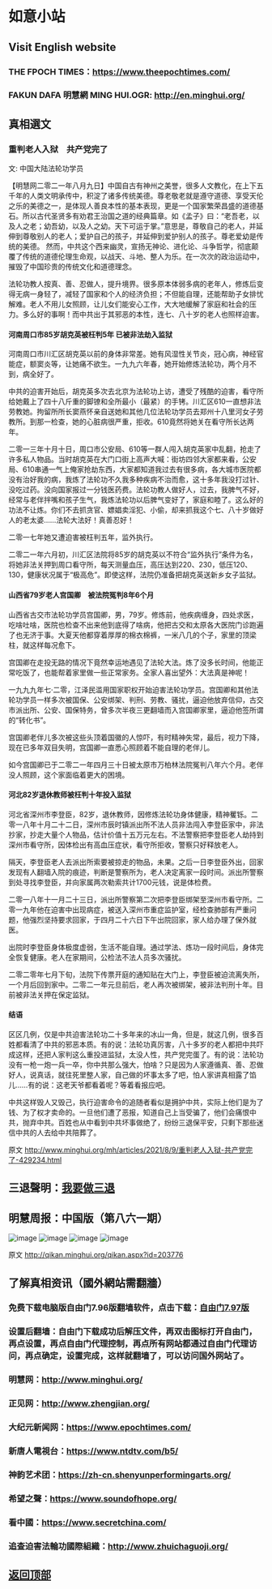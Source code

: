 # 如意小站

## Visit English website

### THE FPOCH TIMES：https://www.theepochtimes.com/

### FAKUN DAFA 明慧網 MING HUI.OGR: http://en.minghui.org/

## 真相選文

### 重判老人入狱　共产党完了

文: 中国大陆法轮功学员 

【明慧网二零二一年八月九日】中国自古有神州之美誉，很多人文教化，在上下五千年的人类文明承传中，积淀了诸多传统美德。尊老敬老就是遵守道德、享受天伦之乐的美德之一，是体现人善良本性的基本表现，更是一个国家繁荣昌盛的道德基石。所以古代圣贤多有劝君王治国之道的经典篇章。如《孟子》曰：“老吾老，以及人之老；幼吾幼，以及人之幼。天下可运于掌。”意思是，尊敬自己的老人，并延伸到尊敬别人的老人；爱护自己的孩子，并延伸到爱护别人的孩子。尊老爱幼是传统的美德。
然而，中共这个西来幽灵，宣扬无神论、进化论、斗争哲学，彻底颠覆了传统的道德伦理生命观，以战天、斗地、整人为乐。在一次次的政治运动中，摧毁了中国珍贵的传统文化和道德理念。

法轮功教人按真、善、忍做人，提升境界。很多原本体弱多病的老年人，修炼后变得无病一身轻了，减轻了国家和个人的经济负担；不但能自理，还能帮助子女排忧解难。老人不用儿女照顾，让儿女们能安心工作，大大地缓解了家庭和社会的压力。多么好的事啊！而中共出于其邪恶的本性，连七、八十岁的老人也照样迫害。

#### 河南周口市85岁胡克英被枉判5年 已被非法劫入监狱

河南周口市川汇区胡克英以前的身体非常差。她有风湿性关节炎，冠心病，神经官能症，额窦炎等，让她痛不欲生。一九九六年春，她开始修炼法轮功，两个月不到，病全好了。

中共的迫害开始后，胡克英多次去北京为法轮功上访，遭受了残酷的迫害，看守所给她戴上了四十八斤重的脚镣和全所最小（最紧）的手铐。川汇区610一直想非法劳教她。拘留所所长窦燕怀亲自送她和其他几位法轮功学员去郑州十八里河女子劳教所。到那一检查，她的心脏病很严重，拒收。610竟然将她关在看守所长达两年。

二零一三年十月十日，周口市公安局、610等一群人闯入胡克英家中乱翻，抢走了许多私人物品。当时胡克英在大门口街上高声大喊：街坊四邻大家都来看，公安局、610串通一气上俺家抢劫东西，大家都知道我过去有很多病，各大城市医院都没有治好我的病，我炼了法轮功不久我多种疾病不治而愈，这十多年我没打过针、没吃过药。没向国家报过一分钱医药费。法轮功教人做好人，过去，我脾气不好，经常与老伴拌嘴和孩子生气，我炼法轮功以后脾气变好了，家庭和睦了。这么好的功法不让炼。你们不去抓贪官、嫖娼卖淫犯、小偷，却来抓我这个七、八十岁做好人的老太婆……法轮大法好！真善忍好！

二零一七年她又遭迫害被枉判五年，监外执行。

二零二一年六月初，川汇区法院将85岁的胡克英以不符合“监外执行”条件为名，将她非法关押到周口看守所，每天测量血压，高压达到220、230，低压120、130，健康状况属于“极高危”。即使这样，法院仍准备把胡克英送新乡女子监狱。

#### 山西省79岁老人宫国卿　被法院冤判8年6个月

山西省古交市法轮功学员宫国卿，男，79岁。修炼前，他疾病缠身，四处求医，吃啥吐啥，医院也检查不出来他到底得了啥病，他把古交和太原各大医院门诊跑遍了也无济于事。大夏天他都穿着厚厚的棉衣棉裤，一米八几的个子，家里的顶梁柱，就这样每况愈下。

宫国卿在走投无路的情况下竟然幸运地遇见了法轮大法。炼了没多长时间，他能正常吃饭了，也能帮着家里做一些正常家务。全家人喜出望外：大法真是神呢！

一九九九年七·二零，江泽民滥用国家职权开始迫害法轮功学员。宫国卿和其他法轮功学员一样多次被国保、公安绑架、判刑、劳教、骚扰，逼迫他放弃信仰，古交市派出所、公安、国保特务，曾多次半夜三更翻墙而入宫国卿家里，逼迫他签所谓的“转化书”。

宫国卿老伴儿多次被这些头顶着国徽的人惊吓，有时精神失常，最后，视力下降，现在已多年双目失明，宫国卿一直悉心照顾着不能自理的老伴儿。

如今宫国卿已于二零二一年四月三十日被太原市万柏林法院冤判八年六个月。老伴没人照顾，这个家面临着更大的困境。

#### 河北82岁退休教师被枉判十年投入监狱

河北省深州市李登臣，82岁，退休教师，因修炼法轮功身体健康，精神矍铄。二零一八年十月二十二日，深州市辰时镇派出所不法人员非法闯入李登臣家中，非法抄家，抄走大量个人物品，估计价值十五万元左右。不法警察把李登臣老人劫持到深州市看守所，因体检出有高血压症状，看守所拒收，警察只好释放老人。

隔天，李登臣老人去派出所索要被掠走的物品，未果。之后一日李登臣外出，回家发现有人翻墙入院的痕迹，判断是警察所为，老人决定离家一段时间。派出所警察到处寻找李登臣，并向家属两次勒索共计1700元钱，说是体检费。

二零一八年十一月二十三日，派出所警察第二次把李登臣绑架至深州市看守所。二零一九年他在迫害中出现病症，被送入深州市重症监护室，经检查肺部有严重问题，他强烈坚持要求回家，于四月二十六日下午出院回家，家人给办理了保外就医。

出院时李登臣身体极度虚弱，生活不能自理。通过学法、炼功一段时间后，身体完全恢复健康。老人在家期间，公检法不法人员多次骚扰。

二零二零年七月下旬，法院下传票开庭的通知贴在大门上，李登臣被迫流离失所，一个月后回到家中。二零二一年元旦前后，老人再次被绑架，被非法判刑十年。目前被非法关押在保定监狱。

#### 结语

区区几例，仅是中共迫害法轮功二十多年来的冰山一角，但是，就这几例，很多百姓都看清了中共的邪恶本质。有的说：法轮功真厉害，八十多岁的老人都把中共吓成这样，还把人家判这么重投进监狱，太没人性，共产党完蛋了。有的说：法轮功没有一枪一炮一兵一卒，你中共那么强大，怕啥？只是因为人家遵循真、善、忍做好人，说真话，就往死里整人家，自己做的坏事太多了吧，怕人家讲真相露了馅儿……有的说：这老天爷都看着呢？等着看报应吧。

中共这样毁人又毁己，执行迫害命令的追随者看似是拥护中共，实际上他们是为了钱、为了权才卖命的。一旦他们遭了恶报，知道自己上当受骗了，他们会痛恨中共，抛弃中共。百姓也从中看到中共坏事做绝了，纷纷三退保平安，只剩下那些迷信中共的人去给中共陪葬了。

原文 http://www.minghui.org/mh/articles/2021/8/9/重判老人入狱-共产党完了-429234.html

## 三退聲明：[我要做三退](http://tuidang.ddns.net/)

## 明慧周报：中国版（第八六一期）

![image](https://user-images.githubusercontent.com/79625284/128477303-24efb116-a60c-474f-b1ca-1a905aaa71c0.png)
![image](https://user-images.githubusercontent.com/79625284/128477427-064c0065-2b26-4f20-860b-3da5d9798ca8.png)
![image](https://user-images.githubusercontent.com/79625284/128477511-00d3467c-22eb-4f07-af27-aad89f3f87cf.png)
![image](https://user-images.githubusercontent.com/79625284/128477575-7b056c78-6387-4a5a-b96c-cda69444b9d0.png)

原文 http://qikan.minghui.org/qikan.aspx?id=203776

## 了解真相资讯（國外網站需翻牆）

### 免费下载电脑版自由门7.96版翻墙软件，点击下载：[自由门7.97版](https://github.com/pinhe91/tuiguang/files/6839679/fg797r.zip)

### 设置后翻墙：自由门下载成功后解压文件，再双击图标打开自由门，再点设置，再点自由门代理控制，再点所有网站都通过自由门代理访问，再点确定，设置完成，这样就翻墙了，可以访问国外网站了。

### 明慧网：http://www.minghui.org/

### 正见网：http://www.zhengjian.org/

### 大纪元新闻网：https://www.epochtimes.com/

### 新唐人電視台：https://www.ntdtv.com/b5/

### 神韵艺术团：https://zh-cn.shenyunperformingarts.org/

### 希望之聲：https://www.soundofhope.org/

### 看中國：https://www.secretchina.com/

### 追查迫害法輪功國際組織：http://www.zhuichaguoji.org/

## [返回顶部](https://git.io/Js3EY)
